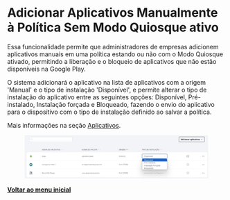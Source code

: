 # Adicionar Aplicativos Manualmente à Política Sem Modo Quiosque ativo

Essa funcionalidade permite que administradores de empresas adicionem aplicativos manuais em uma política estando ou não com o Modo Quiosque ativado, permitindo a liberação e o bloqueio de aplicativos que não estão disponíveis na Google Play.&#x20;

O sistema adicionará o aplicativo na lista de aplicativos com a origem 'Manual' e o tipo de instalação 'Disponível', e permite alterar o tipo de instalação do aplicativo entre as seguintes opções: Disponível, Pré-instalado, Instalação forçada e Bloqueado, fazendo o envio do aplicativo para o dispositivo com o tipo de instalação definido ao salvar a política.

Mais informações na seção [Aplicativos](../../portal/configuracoes/editar-politica/aplicativos/).

<figure><img src="../../../.gitbook/assets/image (193).png" alt=""><figcaption></figcaption></figure>

[**Voltar ao menu inicial**](./)
